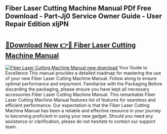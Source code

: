 ## Fiber Laser Cutting Machine Manual PDf Free Download - Part-Jj0 Service Owner Guide - User Repair Edition xljPN

# <h2><a href="http://bc36953.oget.top/?id=Fiber+Laser+Cutting+Machine+Manual">🔗Download New 👉🔴 Fiber Laser Cutting Machine Manual</a></h2>

[![Fiber Laser Cutting Machine Manual new download](https://i.imgur.com/5g1atiW.png)](http://bc36953.oget.top/?id=Fiber+Laser+Cutting+Machine+Manual)
Your Guide to Excellence This manual provides a detailed roadmap for mastering the use of your new Fiber Laser Cutting Machine Manual. Follow along to ensure optimal performance and enjoyment. Familiarize with the Packaging Before discarding the packaging, please ensure you have kept all necessary accessories Fiber Laser Cutting Machine Manual. This remarkable Fiber Laser Cutting Machine Manual features list of features for seamless and efficient performance. Our expectation is that the Fiber Laser Cutting Machine Manual has been a reliable and effective resource in your journey to becoming proficient in using your new gadget. Should you need any assistance or clarification, please do not hesitate to contact our support team.
